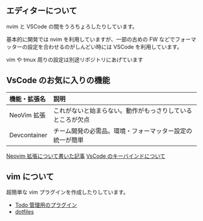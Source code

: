 ## エディターについて

nvim と VSCode の間をうろちょろしたりしています。

基本的に開発では nvim を利用していますが、一部の古めの FW などでフォーマッターの設定を合わせるのがしんどい時には VSCode を利用しています。

vim や tmux 周りの設定は別途リポジトリにあげています

## VsCode のお気に入りの機能

| 機能・拡張名 | 説明                                                       |
| :----------- | :--------------------------------------------------------- |
| NeoVim 拡張  | これがないと始まらない。動作がもっさりしているところが欠点 |
| Devcontainer | チーム開発の必需品。環境・フォーマッター設定の統一が簡単   |

[Neovim 拡張について書いた記事](https://zenn.dev/bun913/articles/02785aed0ba50e)
[VsCode のキーバインドについて](https://zenn.dev/bun913/articles/750754b8cf79be)

## vim について

超簡単な vim プラグインを作成したりしています。

- [Todo 管理用のプラグイン](https://github.com/bun913/min-todo.vim)
- [dotfiles](https://github.com/bun913/dotfiles)
